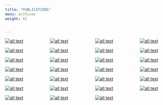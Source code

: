 ```yaml
---
title: "PUBLICATIONS"
menu: archives
weight: 41


---
```



[![all text](../../images/publications/ModularUpdates.jpg )](../../Documents/publications/ModularUpdates.pdf )&ensp;&ensp;&ensp;&ensp;&ensp;&ensp;&ensp;&ensp;&ensp;&ensp;&ensp;&ensp;
[![all text](../../images/publications/VisualConsequence.jpg)](../../Documents/publications/VisualConsequence.pdf)&ensp;&ensp;&ensp;&ensp;&ensp;&ensp;&ensp;&ensp;&ensp;&ensp;&ensp;&ensp;
[![all text](../../images/publications/AversaryDossier.jpg)](../../Documents/publications/AversaryDossier.pdf)&ensp;&ensp;&ensp;&ensp;&ensp;&ensp;&ensp;&ensp;&ensp;&ensp;&ensp;&ensp;
[![all text](../../images/publications/ThreatProfileV8.jpg)](../../Documents/publications/ThreatProfileV8.pdf)  


[![all text](../../images/publications/ConfigManagement.jpg)](../../Documents/publications/ConfigManagement.pdf)&ensp;&ensp;&ensp;&ensp;&ensp;&ensp;&ensp;&ensp;&ensp;&ensp;&ensp;&ensp;
[![all text](../../images/publications/MessageBus.png)](../../Documents/publications/MessageBus.pdf)&ensp;&ensp;&ensp;&ensp;&ensp;&ensp;&ensp;&ensp;&ensp;&ensp;&ensp;&ensp;
[![all text](../../images/publications/ACEThreatProfile.jpg)](../../Documents/publications/ACEThreatProfile.pdf)&ensp;&ensp;&ensp;&ensp;&ensp;&ensp;&ensp;&ensp;&ensp;&ensp;&ensp;&ensp;
[![all text](../../images/publications/ThreatProfileV7.jfif)](../../Documents/publications/ThreatProfileV7.pdf)  


[![all text](../../images/publications/SecureCentral.jfif)](../../Documents/publications/SecureCentral.pdf)&ensp;&ensp;&ensp;&ensp;&ensp;&ensp;&ensp;&ensp;&ensp;&ensp;&ensp;&ensp;
[![all text](../../images/publications/CommSR.png)](../../Documents/publications/CommSR.pdf)&ensp;&ensp;&ensp;&ensp;&ensp;&ensp;&ensp;&ensp;&ensp;&ensp;&ensp;&ensp;
[![all text](../../images/publications/ThreatProfile1.jpg)](../../Documents/publications/ThreatProfile1.pdf)&ensp;&ensp;&ensp;&ensp;&ensp;&ensp;&ensp;&ensp;&ensp;&ensp;&ensp;&ensp;
[![all text](../../images/publications/SecurityFeatures.jpg)](../../Documents/publications/SecurityFeatures.pdf)


[![all text](../../images/publications/VOLTTRON_Scalability-update-final_Page_01.jpg)](../../Documents/publications/VOLTTRON_Scalability-update-final.pdf)&ensp;&ensp;&ensp;&ensp;&ensp;&ensp;&ensp;&ensp;&ensp;&ensp;&ensp;&ensp;
[![all text](../../images/publications/VOLTTRON_Documentation.jfif)](http://volttron.readthedocs.io/en/develop/index.html)&ensp;&ensp;&ensp;&ensp;&ensp;&ensp;&ensp;&ensp;&ensp;&ensp;&ensp;&ensp;
[![all text](../../images/publications/VOLTTRON_Brochure.jpg)](../../Documents/VOLTTRON_Brochure_V11_WEB.pdf)&ensp;&ensp;&ensp;&ensp;&ensp;&ensp;&ensp;&ensp;&ensp;&ensp;&ensp;&ensp;
[![all text](../../images/publications/TCC_HVAC_Systems.jpg)](../../Documents/publications/TTC_HVAC_Systems.pdf)


[![all text](../../images/publications/RenewableIntegrations.jpg)](../../Documents/publications/RenewableIntegration.pdf)&ensp;&ensp;&ensp;&ensp;&ensp;&ensp;&ensp;&ensp;&ensp;&ensp;&ensp;&ensp;
[![all text](../../images/publications/IntelligentLoadControl.jpg)](../../Documents/publications/IntelligentLoadControl.pdf)&ensp;&ensp;&ensp;&ensp;&ensp;&ensp;&ensp;&ensp;&ensp;&ensp;&ensp;&ensp;
[![all text](../../images/publications/EnergyEfficiencyBuild1.png)](../../Documents/VOLTTRON_buildings_2017.pdf)&ensp;&ensp;&ensp;&ensp;&ensp;&ensp;&ensp;&ensp;&ensp;&ensp;&ensp;&ensp;
[![all text](../../images/publications/SecureEnergyEfficiencyTool.png)](../../Documents/VOLTTRON_security_2017.pdf)


[![all text](../../images/publications/DistributingWithTheGrid.png)](../../Documents/VOLTTRON_gridservices_2017.pdf)&ensp;&ensp;&ensp;&ensp;&ensp;&ensp;&ensp;&ensp;&ensp;&ensp;&ensp;&ensp;
[![all text](../../images/publications/TtM_BuildingGuide.png)](../../Documents/VOLTTRON_Tech_to_Market.pdf)&ensp;&ensp;&ensp;&ensp;&ensp;&ensp;&ensp;&ensp;&ensp;&ensp;&ensp;&ensp;
[![all text](../../images/publications/VOLTTRON_2016.jpg)](../../Documents/publications/VOLTTRON_2016.pdf)&ensp;&ensp;&ensp;&ensp;&ensp;&ensp;&ensp;&ensp;&ensp;&ensp;&ensp;&ensp;
[![all text](../../images/publications/Overview1.png)](../../Documents/VOLTTRON_Efficient_Grid_2017.pdf)


[![all text](../../images/publications/PlatformReq.jpg)](../../Documents/publications/PlatformModelAndRequirements.pdf)&ensp;&ensp;&ensp;&ensp;&ensp;&ensp;&ensp;&ensp;&ensp;&ensp;&ensp;&ensp;
[![all text](../../images/publications/TB-BuildingGuide.jpg)](../../Documents/publications/Transaction_Based_Building.pdf)&ensp;&ensp;&ensp;&ensp;&ensp;&ensp;&ensp;&ensp;&ensp;&ensp;&ensp;&ensp;
[![all text](../../images/publications/SmartGridPlatform.jpg)](../../Documents/publications/VOLTTRON_Platform_Demo.pdf)

